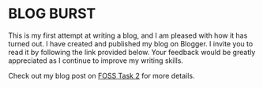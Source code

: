 # BLOG BURST

This is my first attempt at writing a blog, and I am pleased with how it has turned out. I have created and published my blog on Blogger. I invite you to read it by following the link provided below. Your feedback would be greatly appreciated as I continue to improve my writing skills.

Check out my blog post on [FOSS Task 2](https://jagadeesh-amfoss.blogspot.com/2024/09/foss-task2.html) for more details.

